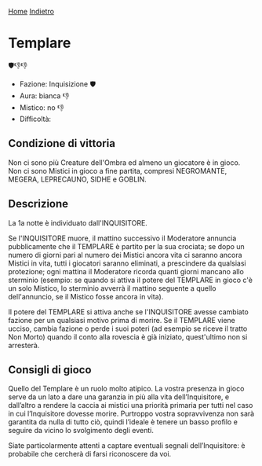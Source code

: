 [Home](/wherewolf-rules)
[Indietro](..)

# Templare

<span class='emoji'>🛡️👎👎</span>

- Fazione: Inquisizione <span class='emoji'>🛡️</span>
- Aura: bianca <span class='emoji'>👎</span>
- Mistico: no <span class='emoji'>👎</span>
- Difficoltà: 

## Condizione di vittoria

Non ci sono più Creature dell'Ombra ed almeno un giocatore è in gioco. Non ci sono Mistici in gioco a fine partita, compresi NEGROMANTE, MEGERA, LEPRECAUNO, SIDHE e GOBLIN.

## Descrizione

La 1a notte è individuato dall'INQUISITORE.

Se l'INQUISITORE muore, il mattino successivo il Moderatore annuncia pubblicamente che il TEMPLARE è partito per la sua crociata; se dopo un numero di giorni pari al numero dei Mistici ancora vita ci saranno ancora Mistici in vita, tutti i giocatori saranno eliminati, a prescindere da qualsiasi protezione; ogni mattina il Moderatore ricorda quanti giorni mancano allo sterminio (esempio: se quando si attiva il potere del TEMPLARE in gioco c'è un solo Mistico, lo sterminio avverrà il mattino seguente a quello dell'annuncio, se il Mistico fosse ancora in vita).

Il potere del TEMPLARE si attiva anche se l'INQUISITORE avesse cambiato fazione per un qualsiasi motivo prima di morire. Se il TEMPLARE viene ucciso, cambia fazione o perde i suoi poteri (ad esempio se riceve il tratto Non Morto) quando il conto alla rovescia è già iniziato, quest'ultimo non si arresterà.

## Consigli di gioco

Quello del Templare è un ruolo molto atipico. La vostra presenza in gioco serve da un lato a dare una garanzia in più alla vita dell’Inquisitore, e dall’altro a rendere la caccia ai mistici una priorità primaria per tutti nel caso in cui l’Inquisitore dovesse morire. Purtroppo vostra sopravvivenza non sarà garantita da nulla di tutto ciò, quindi l’ideale è tenere un basso profilo e seguire da vicino lo svolgimento degli eventi.

Siate particolarmente attenti a captare eventuali segnali dell’Inquisitore: è probabile che cercherà di farsi riconoscere da voi.
